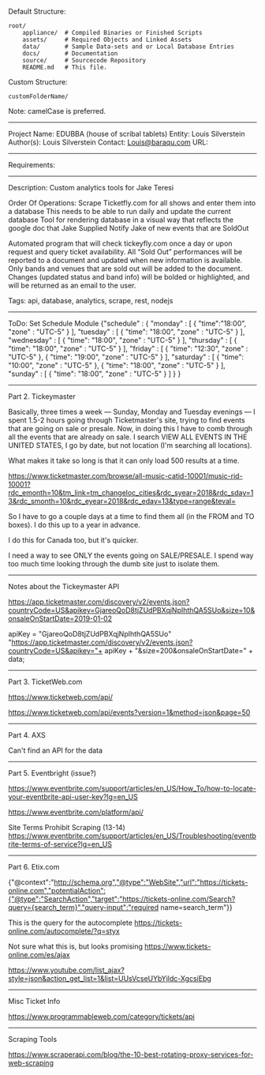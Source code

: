 Default Structure:

    root/
        appliance/  # Compiled Binaries or Finished Scripts
        assets/     # Required Objects and Linked Assets
        data/       # Sample Data-sets and or Local Database Entries
        docs/       # Documentation
        source/     # Sourcecode Repository
        README.md   # This file.

Custom Structure:

    customFolderName/

Note: camelCase is preferred.

---

Project Name: EDUBBA (house of scribal tablets)
Entity: Louis Silverstein
Author(s): Louis Silverstein
Contact: Louis@baraqu.com
URL:

---

Requirements:

---

Description: Custom analytics tools for Jake Teresi

Order Of Operations:
Scrape Ticketfly.com for all shows and enter them into a database
This needs to be able to run daily and update the current database
Tool for rendering database in a visual way that reflects the google doc that Jake Supplied
Notify Jake of new events that are SoldOut

Automated program that will check tickeyfly.com once a day or upon request and
query ticket availability. All “Sold Out” performances will be reported to a document and updated
when new information is available. Only bands and venues that are sold out will be added to the
document. Changes (updated status and band info) will be bolded or highlighted, and will be
returned as an email to the user.

Tags: api, database, analytics, scrape, rest, nodejs

---

ToDo:
        Set Schedule Module
        {"schedule" : {
            "monday" : [
                {
                    "time":"18:00",
                    "zone" : "UTC-5"
                }
            ],
            "tuesday" : [
                {
                    "time": "18:00",
                    "zone" : "UTC-5"
                }
            ],
            "wednesday" : [
                {
                    "time": "18:00",
                    "zone" : "UTC-5"
                }
            ],
            "thursday"  : [
               {
                   "time": "18:00",
                   "zone" : "UTC-5"
               }
            ],
            "friday" : [
                {
                    "time": "12:30",
                    "zone" : "UTC-5"
                },
                {
                    "time": "19:00",
                    "zone" : "UTC-5"
                }
            ],
            "saturday" : [
                {
                    "time": "10:00",
                    "zone" : "UTC-5"
                },
                {
                    "time": "18:00",
                    "zone" : "UTC-5"
                }
            ],
            "sunday"  : [
               {
                   "time": "18:00",
                   "zone" : "UTC-5"
               }
            ]
        }
    }

---------------------------------------------------

Part 2. Tickeymaster

Basically, three times a week — Sunday, Monday and Tuesday evenings — I spent 1.5-2 hours going through Ticketmaster's site, trying to find events that are going on sale or presale. Now, in doing this I have to comb through all the events that are already on sale. I search VIEW ALL EVENTS IN THE UNITED STATES, I go by date, but not location (I'm searching all locations).

What makes it take so long is that it can only load 500 results at a time.

https://www.ticketmaster.com/browse/all-music-catid-10001/music-rid-10001?rdc_emonth=10&tm_link=tm_changeloc_cities&rdc_syear=2018&rdc_sday=13&rdc_smonth=10&rdc_eyear=2018&rdc_eday=13&type=range&teval=

So I have to go a couple days at a time to find them all (in the FROM and TO boxes). I do this up to a year in advance.

I do this for Canada too, but it's quicker.

I need a way to see ONLY the events going on SALE/PRESALE. I spend way too much time looking through the dumb site just to isolate them.

------------------------------------------

Notes about the Tickeymaster API

https://app.ticketmaster.com/discovery/v2/events.json?countryCode=US&apikey=GjareoQoD8tjZUdPBXqjNpIhthQA5SUo&size=10&onsaleOnStartDate=2019-01-02

apiKey = "GjareoQoD8tjZUdPBXqjNpIhthQA5SUo"
"https://app.ticketmaster.com/discovery/v2/events.json?countryCode=US&apikey="+ apiKey + "&size=200&onsaleOnStartDate=" + data;

--------------------------------------------------------------

Part 3. TicketWeb.com

https://www.ticketweb.com/api/

https://www.ticketweb.com/api/events?version=1&method=json&page=50

--------------------------------------------------------------

Part 4. AXS

Can't find an API for the data

--------------------------------------------------------------

Part 5. Eventbright (issue?)

https://www.eventbrite.com/support/articles/en_US/How_To/how-to-locate-your-eventbrite-api-user-key?lg=en_US

https://www.eventbrite.com/platform/api/

Site Terms Prohibit Scraping (13-14) https://www.eventbrite.com/support/articles/en_US/Troubleshooting/eventbrite-terms-of-service?lg=en_US

---------------------------------------------------------------

Part 6. Etix.com

{"@context":"http://schema.org","@type":"WebSite","url":"https://tickets-online.com","potentialAction":{"@type":"SearchAction","target":"https://tickets-online.com/Search?query={search_term}","query-input":"required name=search_term"}}

This is the query for the autocomplete
https://tickets-online.com/autocomplete/?q=styx

Not sure what this is, but looks promising
https://www.tickets-online.com/es/ajax

https://www.youtube.com/list_ajax?style=json&action_get_list=1&list=UUsVcseUYbYjldc-XgcsiEbg


---------------------------------------------------------------

Misc Ticket Info

https://www.programmableweb.com/category/tickets/api

---------------------------------------------------------------

Scraping Tools

https://www.scraperapi.com/blog/the-10-best-rotating-proxy-services-for-web-scraping
